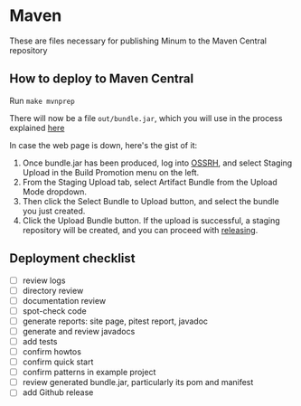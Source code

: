 Maven
=====

These are files necessary for publishing Minum to the Maven Central repository

How to deploy to Maven Central
------------------------------

Run `make mvnprep`

There will now be a file `out/bundle.jar`, which you will use in
the process explained [here](https://central.sonatype.org/publish/publish-manual/#bundle-creation)

In case the web page is down, here's the gist of it:

1. Once bundle.jar has been produced, log into [OSSRH](https://s01.oss.sonatype.org/), and select 
Staging Upload in the Build Promotion menu on the left.
2. From the Staging Upload tab, select Artifact Bundle from the Upload Mode dropdown.
3. Then click the Select Bundle to Upload button, and select the bundle you just created.
4. Click the Upload Bundle button. If the upload is successful, a staging repository will be
 created, and you can proceed with [releasing](https://central.sonatype.org/publish/release/).

Deployment checklist
--------------------
- [ ] review logs
- [ ] directory review
- [ ] documentation review
- [ ] spot-check code
- [ ] generate reports: site page, pitest report, javadoc
- [ ] generate and review javadocs
- [ ] add tests
- [ ] confirm howtos
- [ ] confirm quick start
- [ ] confirm patterns in example project
- [ ] review generated bundle.jar, particularly its pom and manifest
- [ ] add Github release